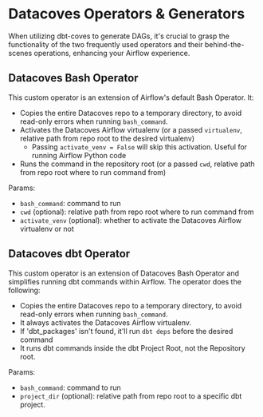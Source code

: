 # Datacoves Operators & Generators

When utilizing dbt-coves to generate DAGs, it's crucial to grasp the functionality of the two frequently used operators and their behind-the-scenes operations, enhancing your Airflow experience.

## Datacoves Bash Operator
This custom operator is an extension of Airflow's default Bash Operator. It:

- Copies the entire Datacoves repo to a temporary directory, to avoid read-only errors when running `bash_command`.
- Activates the Datacoves Airflow virtualenv (or a passed `virtualenv`, relative path from repo root to the desired virtualenv)
    - Passing `activate_venv = False` will skip this activation. Useful for running Airflow Python code
- Runs the command in the repository root (or a passed `cwd`, relative path from repo root where to run command from)

Params:

- `bash_command`: command to run
- `cwd` (optional): relative path from repo root where to run command from
- `activate_venv` (optional): whether to activate the Datacoves Airflow virtualenv or not

## Datacoves dbt Operator

This custom operator is an extension of Datacoves Bash Operator and simplifies running dbt commands within Airflow.
The operator does the following:

- Copies the entire Datacoves repo to a temporary directory, to avoid read-only errors when running `bash_command`.
- It always activates the Datacoves Airflow virtualenv.
- If 'dbt_packages' isn't found, it'll run `dbt deps` before the desired command
- It runs dbt commands inside the dbt Project Root, not the Repository root.

Params:

- `bash_command`: command to run
- `project_dir` (optional): relative path from repo root to a specific dbt project.
